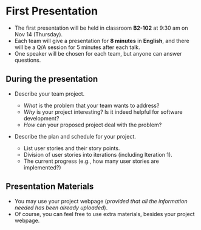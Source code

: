 First Presentation
==================

- The first presentation will be held in classroom __B2-102__ at 9:30 am on Nov 14 (Thursday).
- Each team will give a presentation for __8 minutes__ in __English__, and there will be a Q/A session for 5 minutes after each talk.
- One speaker will be chosen for each team, but anyone can answer questions.
 

During the presentation
-----------------------

 - Describe your team project.
   - _What_ is the problem that your team wants to address? 
   - _Why_ is your project interesting? Is it indeed helpful for software development? 
   - _How_ can your proposed project deal with the problem? 
   
 - Describe the plan and schedule for your project. 
   - List user stories and their story points.
   - Division of user stories into iterations (including Iteration 1).
   - The current progress (e.g.,  how many user stories are implemented?)
   

Presentation Materials
----------------------

- You may use your project webpage (_provided that all the information needed has been already uploaded_).
- Of course, you can feel free to use extra materials, besides your project webpage.

